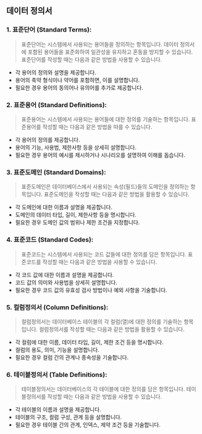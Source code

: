 ## 데이터 정의서

### 1. 표준단어 (Standard Terms):
> 표준단어는 시스템에서 사용되는 용어들을 정의하는 항목입니다. 데이터 정의서에 포함된 용어들을 표준화하여 일관성을 유지하고 혼동을 방지할 수 있습니다. 표준단어를 작성할 때는 다음과 같은 방법을 사용할 수 있습니다.
- 각 용어의 정의와 설명을 제공합니다.
- 용어의 축약 형식이나 약어를 포함하면, 이를 설명합니다.
- 필요한 경우 용어의 동의어나 유의어를 추가로 제공합니다.

### 2. 표준용어 (Standard Definitions):
> 표준용어는 시스템에서 사용되는 용어들에 대한 정의를 기술하는 항목입니다. 표준용어를 작성할 때는 다음과 같은 방법을 따를 수 있습니다.
- 각 용어의 정의를 제공합니다.
- 용어의 기능, 사용법, 제한사항 등을 상세히 설명합니다.
- 필요한 경우 용어의 예시를 제시하거나 시나리오를 설명하여 이해를 돕습니다.

### 3. 표준도메인 (Standard Domains):
> 표준도메인은 데이터베이스에서 사용되는 속성(필드)들의 도메인을 정의하는 항목입니다. 표준도메인을 작성할 때는 다음과 같은 방법을 활용할 수 있습니다.
- 각 도메인에 대한 이름과 설명을 제공합니다.
- 도메인의 데이터 타입, 길이, 제한사항 등을 명시합니다.
- 필요한 경우 도메인 값의 범위나 제한 조건을 지정합니다.

### 4. 표준코드 (Standard Codes):
> 표준코드는 시스템에서 사용되는 코드 값들에 대한 정의를 담은 항목입니다. 표준코드를 작성할 때는 다음과 같은 방법을 사용할 수 있습니다.
- 각 코드 값에 대한 이름과 설명을 제공합니다.
- 코드 값의 의미와 사용법을 상세히 설명합니다.
- 필요한 경우 코드 값의 유효성 검사 방법이나 예외 사항을 기술합니다.

### 5. 컬럼정의서 (Column Definitions):
> 컬럼정의서는 데이터베이스 테이블의 각 컬럼(열)에 대한 정의를 기술하는 항목입니다. 컬럼정의서를 작성할 때는 다음과 같은 방법을 활용할 수 있습니다.
- 각 컬럼에 대한 이름, 데이터 타입, 길이, 제한 조건 등을 명시합니다.
- 컬럼의 용도, 의미, 기능을 설명합니다.
- 필요한 경우 컬럼 간의 관계나 종속성을 기술합니다.

### 6. 테이블정의서 (Table Definitions):
>테이블정의서는 데이터베이스의 각 테이블에 대한 정의를 담은 항목입니다. 테이블정의서를 작성할 때는 다음과 같은 방법을 사용할 수 있습니다.
- 각 테이블의 이름과 설명을 제공합니다.
- 테이블의 구조, 컬럼 구성, 관계 등을 설명합니다.
- 필요한 경우 테이블 간의 관계, 인덱스, 제약 조건 등을 기술합니다.
